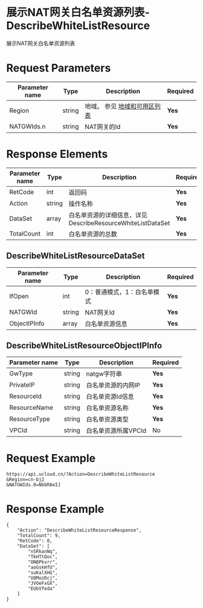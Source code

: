 # 展示NAT网关白名单资源列表-DescribeWhiteListResource

展示NAT网关白名单资源列表

# Request Parameters
|Parameter name|Type|Description|Required|
|---|---|---|---|
|Region|string|地域。 参见 [地域和可用区列表](api/summary/regionlist)|**Yes**|
|NATGWIds.n|string|NAT网关的Id|**Yes**|

# Response Elements
|Parameter name|Type|Description|Required|
|---|---|---|---|
|RetCode|int|返回码|**Yes**|
|Action|string|操作名称|**Yes**|
|DataSet|array|白名单资源的详细信息，详见DescribeResourceWhiteListDataSet|**Yes**|
|TotalCount|int|白名单资源的总数|**Yes**|

## DescribeWhiteListResourceDataSet
|Parameter name|Type|Description|Required|
|---|---|---|---|
|IfOpen|int|0：普通模式，1：白名单模式|**Yes**|
|NATGWId|string|NAT网关Id|**Yes**|
|ObjectIPInfo|array|白名单资源信息|**Yes**|

## DescribeWhiteListResourceObjectIPInfo
|Parameter name|Type|Description|Required|
|---|---|---|---|
|GwType|string|natgw字符串|**Yes**|
|PrivateIP|string|白名单资源的内网IP|**Yes**|
|ResourceId|string|白名单资源Id信息|**Yes**|
|ResourceName|string|白名单资源名称|**Yes**|
|ResourceType|string|白名单资源类型|**Yes**|
|VPCId|string|白名单资源所属VPCId|No|

# Request Example
```
https://api.ucloud.cn/?Action=DescribeWhiteListResource
&Region=cn-bj2
&NATGWIds.0=NbbRAeIJ
```

# Response Example
```
{
    "Action": "DescribeWhiteListResourceResponse", 
    "TotalCount": 9, 
    "RetCode": 0, 
    "DataSet": [
        "nSRkanNq", 
        "TkHTtQoc", 
        "ONBPkxrr", 
        "aoGskHfU", 
        "suKalXHG", 
        "UQMozDcj", 
        "JVOeFxGX", 
        "EUbVfeda"
    ]
}
```

